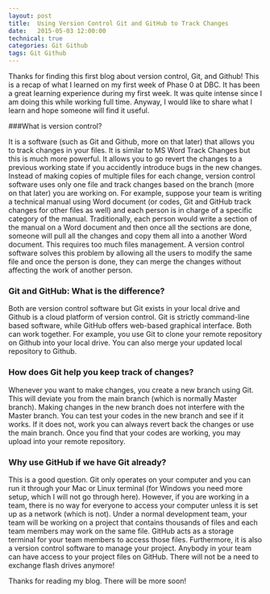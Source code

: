 ```yaml
---
layout: post
title:  Using Version Control Git and GitHub to Track Changes
date:   2015-05-03 12:00:00
technical: true
categories: Git Github
tags: Git Github
---
```


Thanks for finding this first blog about version control, Git, and Github! This is a recap of what I learned on my first week of Phase 0 at DBC. It has been a great learning experience during my first week. It was quite intense since I am doing this while working full time. Anyway, I would like to share what I learn and hope someone will find it useful.

###What is version control?

It is a software (such as Git and Github, more on that later) that allows you to track changes in your files. It is similar to MS Word Track Changes but this is much more powerful. It allows you to go revert the changes to a previous working state if you accidently introduce bugs in the new changes. Instead of making copies of multiple files for each change, version control software uses only one file and track changes based on the branch (more on that later) you are working on. For example, suppose your team is writing a technical manual using Word document (or codes, Git and GitHub track changes for other files as well) and each person is in charge of a specific category of the manual. Traditionally, each person would write a section of the manual on a Word document and then once all the sections are done, someone will pull all the changes and copy them all into a another Word document. This requires too much files management. A version control software solves this problem by allowing all the users to modify the same file and once the person is done, they can merge the changes without affecting the work of another person.

### Git and GitHub: What is the difference?

Both are version control software but Git exists in your local drive and Github is a cloud platform of version control. Git is strictly command-line based software, while GitHub offers web-based graphical interface. Both can work together. For example, you use Git to clone your remote repository on Github into your local drive. You can also merge your updated local repository to Github.

### How does Git help you keep track of changes?

Whenever you want to make changes, you create a new branch using Git. This will deviate you from the main branch (which is normally Master branch). Making changes in the new branch does not interfere with the Master branch. You can test your codes in the new branch and see if it works. If it does not, work you can always revert back the changes or use the main branch. Once you find that your codes are working, you may upload into your remote repository.

### Why use GitHub if we have Git already?

This is a good question. Git only operates on your computer and you can run it through your Mac or Linux terminal (for Windows you need more setup, which I will not go through here). However, if you are working in a team, there is no way for everyone to access your computer unless it is set up as a network (which is not). Under a normal development team, your team will be working on a project that contains thousands of files and each team members may work on the same file. GitHub acts as a storage terminal for your team members to access those files. Furthermore, it is also a version control software to manage your project. Anybody in your team can have access to your project files on GitHub. There will not be a need to exchange flash drives anymore!

Thanks for reading my blog. There will be more soon!







